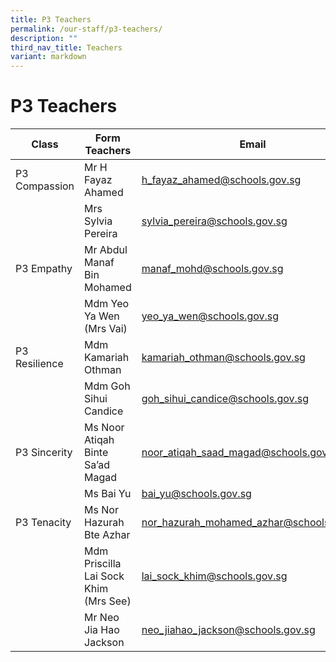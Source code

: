 ```yaml
---
title: P3 Teachers
permalink: /our-staff/p3-teachers/
description: ""
third_nav_title: Teachers
variant: markdown
---
```

<h1><b>P3 Teachers</b></h1>


| Class | Form Teachers | Email |
| -------- | -------- | -------- |
| P3 Compassion   | Mr H Fayaz Ahamed   | [h_fayaz_ahamed@schools.gov.sg](mailto:h_fayaz_ahamed@schools.gov.sg)    |
| |Mrs Sylvia Pereira|[sylvia_pereira@schools.gov.sg](mailto:sylvia_pereira@schools.gov.sg)|
|P3 Empathy|Mr Abdul Manaf Bin Mohamed|[manaf_mohd@schools.gov.sg](mailto:manaf_mohd@schools.gov.sg)|
| |Mdm Yeo Ya Wen (Mrs Vai)|[yeo_ya_wen@schools.gov.sg](mailto:yeo_ya_wen@schools.gov.sg)|
|P3 Resilience|Mdm Kamariah Othman|[kamariah_othman@schools.gov.sg](mailto:kamariah_othman@schools.gov.sg)|
| |Mdm Goh Sihui Candice|[goh_sihui_candice@schools.gov.sg](mailto:goh_sihui_candice@schools.gov.sg)|
|P3 Sincerity|Ms Noor Atiqah Binte Sa’ad Magad|[noor_atiqah_saad_magad@schools.gov.sg](mailto:noor_atiqah_saad_magad@schools.gov.sg)|
| |Ms Bai Yu|[bai_yu@schools.gov.sg](mailto:bai_yu@schools.gov.sg)|
|P3 Tenacity|Ms Nor Hazurah Bte Azhar|[nor_hazurah_mohamed_azhar@schools.gov.sg](mailto:nor_hazurah_mohamed_azhar@schools.gov.sgg)|
||Mdm Priscilla Lai Sock Khim (Mrs See) |[lai_sock_khim@schools.gov.sg](mailto:lai_sock_khim@schools.gov.sg)|
||Mr Neo Jia Hao Jackson|[neo_jiahao_jackson@schools.gov.sg](mailto:neo_jiahao_jackson)|